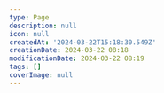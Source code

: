 ```yaml
---
type: Page
description: null
icon: null
createdAt: '2024-03-22T15:18:30.549Z'
creationDate: 2024-03-22 08:18
modificationDate: 2024-03-22 08:19
tags: []
coverImage: null
---
```




